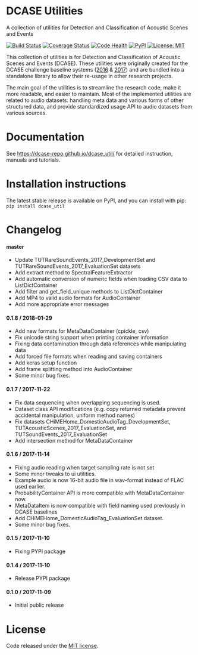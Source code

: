 DCASE Utilities
===============

A collection of utilities for Detection and Classification of Acoustic Scenes and Events

[![Build Status](https://travis-ci.org/DCASE-REPO/dcase_util.svg?branch=master)](https://travis-ci.org/DCASE-REPO/dcase_util)
[![Coverage Status](https://coveralls.io/repos/github/DCASE-REPO/dcase_util/badge.svg?branch=master)](https://coveralls.io/github/DCASE-REPO/dcase_util?branch=master)
[![Code Health](https://landscape.io/github/DCASE-REPO/dcase_util/master/landscape.svg?style=flat)](https://landscape.io/github/DCASE-REPO/dcase_util/master)
[![PyPI](https://img.shields.io/pypi/v/dcase_util.svg)](https://pypi.python.org/pypi/dcase_util)
[![License: MIT](https://img.shields.io/badge/license-MIT-blue.svg)](https://opensource.org/licenses/MIT)

This collection of utilities is for Detection and Classification of Acoustic Scenes
and Events (DCASE). These utilities were originally created for the DCASE challenge baseline systems
([2016](https://github.com/TUT-ARG/DCASE2016-baseline-system-python) &
[2017](https://github.com/TUT-ARG/DCASE2017-baseline-system)) and are bundled into a standalone library
to allow their re-usage in other research projects.

The main goal of the utilities is to streamline the research code, make it more readable, and easier to maintain.
Most of the implemented utilities are related to audio datasets: handling meta data and various forms of other
structured data, and provide standardized usage API to audio datasets from various sources.

Documentation
=============

See https://dcase-repo.github.io/dcase_util/ for detailed instruction, manuals and tutorials.

Installation instructions
=========================

The latest stable release is available on PyPI, and you can install with pip:
`pip install dcase_util` 

Changelog
=========

#### master

* Update TUTRareSoundEvents_2017_DevelopmentSet and TUTRareSoundEvents_2017_EvaluationSet datasets
* Add extract method to SpectralFeatureExtractor
* Add automatic conversion of numeric fields when loading CSV data to ListDictContainer
* Add filter and get_field_unique methods to ListDictContainer
* Add MP4 to valid audio formats for AudioContainer
* Add more appropriate error messages

#### 0.1.8 / 2018-01-29

* Add new formats for MetaDataContainer (cpickle, csv)
* Fix unicode string support when printing container information
* Fixing data contamination through data references while manipulating data
* Add forced file formats when reading and saving containers
* Add keras setup function
* Add frame splitting method into AudioContainer
* Some minor bug fixes.

#### 0.1.7 / 2017-11-22

* Fix data sequencing when overlapping sequencing is used. 
* Dataset class API modifications (e.g. copy returned metadata prevent accidental manipulation, uniform method names)
* Fix datasets CHiMEHome_DomesticAudioTag_DevelopmentSet, TUTAcousticScenes_2017_EvaluationSet, and TUTSoundEvents_2017_EvaluationSet
* Add intersection method for MetaDataContainer 

#### 0.1.6 / 2017-11-14

* Fixing audio reading when target sampling rate is not set
* Some minor tweaks to ui utilities. 
* Example audio is now 16-bit audio file in wav-format instead of FLAC used earlier.
* ProbabilityContainer API is more compatible with MetaDataContainer now.
* MetaDataItem is now compatible with field naming used previously in DCASE baselines
* Add CHiMEHome_DomesticAudioTag_EvaluationSet dataset.
* Some minor bug fixes.

#### 0.1.5 / 2017-11-10

* Fixing PYPI package

#### 0.1.4 / 2017-11-10

* Release PYPI package

#### 0.1.0 / 2017-11-09

* Initial public release

License
=======

Code released under the [MIT license](https://github.com/DCASE-REPO/dcase_util/tree/master/LICENSE).
